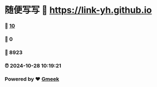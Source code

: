 # 随便写写 :link: https://link-yh.github.io 
### :page_facing_up: [10](https://link-yh.github.io/tag.html) 
### :speech_balloon: 0 
### :hibiscus: 8923 
### :alarm_clock: 2024-10-28 10:19:21 
### Powered by :heart: [Gmeek](https://github.com/Meekdai/Gmeek)
